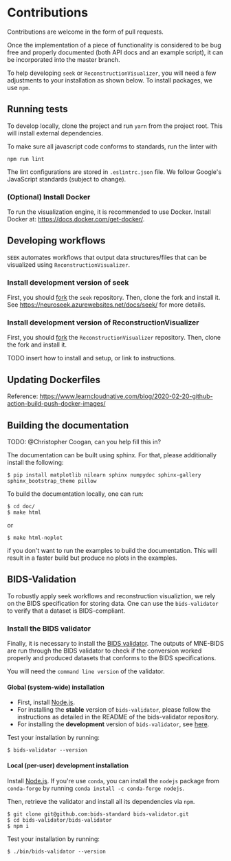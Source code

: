 # Contributions

Contributions are welcome in the form of pull requests.

Once the implementation of a piece of functionality is considered to be bug
free and properly documented (both API docs and an example script),
it can be incorporated into the master branch.

To help developing `seek` or `ReconstructionVisualizer`, you will need a few adjustments to your
installation as shown below. To install packages, we use ``npm``.

## Running tests
To develop locally, clone the project and run ``yarn`` from the project root. This will install external dependencies.

To make sure all javascript code conforms to standards, run the linter with

    npm run lint

The lint configurations are stored in `.eslintrc.json` file. We follow Google's JavaScript standards (subject to change).

### (Optional) Install Docker
To run the visualization engine, it is recommended to use Docker. Install Docker at: https://docs.docker.com/get-docker/.


## Developing workflows
``SEEK`` automates workflows that output data structures/files that can be visualized using ``ReconstructionVisualizer``. 

### Install development version of seek
First, you should [fork](https://help.github.com/en/github/getting-started-with-github/fork-a-repo) the `seek` repository. Then, clone the fork and install it. See https://neuroseek.azurewebsites.net/docs/seek/ for more details.

### Install development version of ReconstructionVisualizer
First, you should [fork](https://help.github.com/en/github/getting-started-with-github/fork-a-repo) the 
`ReconstructionVisualizer` repository. Then, clone the fork and install it.

TODO insert how to install and setup, or link to instructions.

## Updating Dockerfiles



Reference: https://www.learncloudnative.com/blog/2020-02-20-github-action-build-push-docker-images/


## Building the documentation
TODO: @Christopher Coogan, can you help fill this in?

The documentation can be built using sphinx. For that, please additionally
install the following:

    $ pip install matplotlib nilearn sphinx numpydoc sphinx-gallery sphinx_bootstrap_theme pillow

To build the documentation locally, one can run:

    $ cd doc/
    $ make html

or

    $ make html-noplot
    
if you don't want to run the examples to build the documentation. This will result in a faster build but produce no plots in the examples.

## BIDS-Validation
To robustly apply seek workflows and reconstruction visualiztion, we rely on the BIDS specification 
for storing data. One can use the `bids-validator` to verify that a dataset is BIDS-compliant.

### Install the BIDS validator
Finally, it is necessary to install the
[BIDS validator](https://github.com/bids-standard/bids-validator). The outputs
of MNE-BIDS are run through the BIDS validator to check if the conversion
worked properly and produced datasets that conforms to the BIDS specifications.

You will need the `command line version` of the validator.

#### Global (system-wide) installation
- First, install [Node.js](https://nodejs.org/en/).
- For installing the **stable** version of `bids-validator`, please follow the
instructions as detailed in the README of the bids-validator repository.
- For installing the **development** version of `bids-validator`, see [here](https://github.com/bids-standard/bids-validator/blob/master/CONTRIBUTING.md#using-the-development-version-of-bids-validator).

Test your installation by running:

    $ bids-validator --version

#### Local (per-user) development installation

Install [Node.js](https://nodejs.org/en/). If you're use `conda`, you can
install the `nodejs` package from `conda-forge` by running
`conda install -c conda-forge nodejs`.

Then, retrieve the validator and install all its dependencies via `npm`.

    $ git clone git@github.com:bids-standard bids-validator.git
    $ cd bids-validator/bids-validator
    $ npm i

Test your installation by running:

    $ ./bin/bids-validator --version
